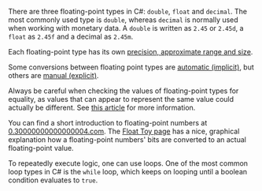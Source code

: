 There are three floating-point types in C#: `double`, `float` and `decimal`. The most commonly used type is `double`, whereas `decimal` is normally used when working with monetary data. A `double` is written as `2.45` or `2.45d`, a `float` as `2.45f` and a decimal as `2.45m`.

Each floating-point type has its own [precision, approximate range and size][docs-microsoft.com-characteristics-of-the-floating-point-types].

Some conversions between floating point types are [automatic (implicit)][docs-microsoft.com-implicit-numeric-conversion], but others are [manual (explicit)][docs-microsoft.com-explicit-numeric-conversion].

Always be careful when checking the values of floating-point types for equality, as values that can appear to represent the same value could actually be different. See [this article][docs.microsoft.com_precision-in-comparisons] for more information.

You can find a short introduction to floating-point numbers at [0.30000000000000004.com][0.30000000000000004.com]. The [Float Toy page][evanw.github.io-float-toy] has a nice, graphical explanation how a floating-point numbers' bits are converted to an actual floating-point value.

To repeatedly execute logic, one can use loops. One of the most common loop types in C# is the `while` loop, which keeps on looping until a boolean condition evaluates to `true`.

[docs-microsoft.com-explicit-numeric-conversion]: https://docs.microsoft.com/en-us/dotnet/csharp/language-reference/builtin-types/numeric-conversions#explicit-numeric-conversions
[docs-microsoft.com-implicit-numeric-conversion]: https://docs.microsoft.com/en-us/dotnet/csharp/language-reference/builtin-types/numeric-conversions#implicit-numeric-conversions
[docs-microsoft.com-characteristics-of-the-floating-point-types]: https://docs.microsoft.com/en-us/dotnet/csharp/language-reference/builtin-types/floating-point-numeric-types#characteristics-of-the-floating-point-types
[docs.microsoft.com_precision-in-comparisons]: https://docs.microsoft.com/en-us/dotnet/api/system.double.equals#precision-in-comparisons
[0.30000000000000004.com]: https://0.30000000000000004.com/
[evanw.github.io-float-toy]: https://evanw.github.io/float-toy/

